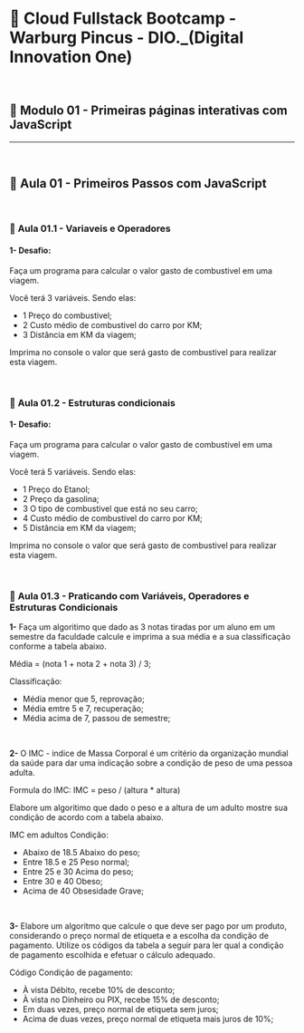 # 📌 **Cloud Fullstack Bootcamp - Warburg Pincus - DIO._(Digital Innovation One)**

<br>

## 📎 **Modulo 01 - Primeiras páginas interativas com JavaScript**

<hr><br>

## 📘 **Aula 01 - Primeiros Passos com JavaScript**

<br>

### 📖 **Aula 01.1 - Variaveis e Operadores**

#### **1- Desafio:**
Faça um programa para calcular o valor gasto de combustivel em uma viagem.

Você terá 3 variáveis. Sendo elas:
- 1 Preço do combustivel;
- 2 Custo médio de combustivel do carro por KM;
- 3 Distância em KM da viagem;

Imprima no console o valor que será gasto de combustivel para realizar esta viagem.

<br>

### 📖 **Aula 01.2 - Estruturas condicionais**

#### **1- Desafio:**
Faça um programa para calcular o valor gasto de combustivel em uma viagem.

Você terá 5 variáveis. Sendo elas:
- 1 Preço do Etanol;
- 2 Preço da gasolina;
- 3 O tipo de combustivel que está no seu carro;
- 4 Custo médio de combustivel do carro por KM;
- 5 Distância em KM da viagem;

Imprima no console o valor que será gasto de combustivel para realizar esta viagem.

<br>

### 📖 **Aula 01.3 - Praticando com Variáveis, Operadores e Estruturas Condicionais**

**1-** Faça um algoritimo que dado as 3 notas tiradas por um aluno em um semestre da faculdade calcule e imprima a sua média e a sua classificação conforme a tabela abaixo.

Média = (nota 1 + nota 2 + nota 3) / 3;

Classificação:
- Média menor que 5, reprovação;
- Média emtre 5 e 7, recuperação;
- Média acima de 7, passou de semestre;

<br>

**2-** O IMC - indice de Massa Corporal é um critério da organização mundial da saúde para dar uma indicação sobre a condição de peso de uma pessoa adulta.

Formula do IMC:
IMC = peso / (altura * altura)

Elabore um algoritimo que dado o peso e a altura de um adulto mostre sua condição de acordo com a tabela abaixo.

IMC em adultos Condição:
- Abaixo de 18.5 Abaixo do peso;
- Entre 18.5 e 25 Peso normal;
- Entre 25 e 30 Acima do peso;
- Entre 30 e 40 Obeso;
- Acima de 40 Obsesidade Grave;

<br>

**3-** Elabore um algoritmo que calcule o que deve ser pago por um produto, considerando o preço normal de etiqueta e a escolha da condição de pagamento. 
Utilize os códigos da tabela a seguir para ler qual a condição de pagamento escolhida e efetuar o cálculo adequado.

Código Condição de pagamento:
- À vista Débito, recebe 10% de desconto;
- À vista no Dinheiro ou PIX, recebe 15% de desconto;
- Em duas vezes, preço normal de etiqueta sem juros;
- Acima de duas vezes, preço normal de etiqueta mais juros de 10%;